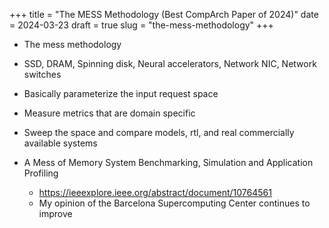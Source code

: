 +++
title = "The MESS Methodology (Best CompArch Paper of 2024)"
date = 2024-03-23
draft = true
slug = "the-mess-methodology"
+++

- The mess methodology
- SSD, DRAM, Spinning disk, Neural accelerators, Network NIC, Network switches
- Basically parameterize the input request space
- Measure metrics that are domain specific
- Sweep the space and compare models, rtl, and real commercially available systems

- A Mess of Memory System Benchmarking, Simulation and Application Profiling
  - https://ieeexplore.ieee.org/abstract/document/10764561
  - My opinion of the Barcelona Supercomputing Center continues to improve
